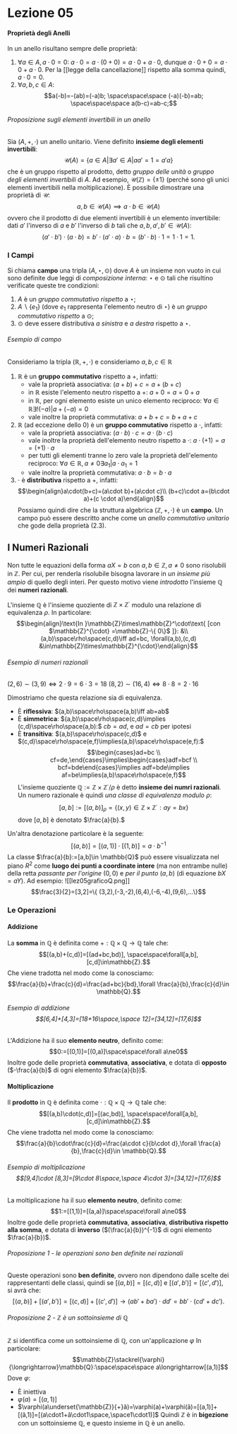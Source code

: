 # Lezione 05

#### Proprietà degli Anelli
In un anello risultano sempre delle proprietà:
1) $\forall a\in A,a\cdot 0=0$:  $a\cdot 0=a\cdot(0+0)=a\cdot 0+a\cdot0,$ dunque $a\cdot0+0=a\cdot0+a\cdot0.$ Per la [[legge della cancellazione]] rispetto alla somma quindi, $a\cdot0=0.$
2) $\forall a,b,c\in A$:$$a(-b)=-(ab)=(-a)b; \space\space\space (-a)(-b)=ab; \space\space\space a(b-c)=ab-c;$$
###### Proposizione sugli elementi invertibili in un anello
Sia $(A,+,\cdot)$ un anello unitario. Viene definito **insieme degli elementi invertibili**:$$\mathcal{U}(A)=\{a \in A|\exists a'\in A|aa'=1=a'a\}$$che è un gruppo rispetto al prodotto, detto *gruppo delle unità* o *gruppo degli elementi invertibili* di $A$. Ad esempio, $\mathcal{U}(\mathbb{Z})=\{\pm 1\}$ (perché sono gli unici elementi invertibili nella moltiplicazione). È possibile dimostrare una proprietà di $\mathcal{U}$: $$a,b\in\mathcal{U}(A)\implies a\cdot b \in\mathcal{U}(A)$$ovvero che il prodotto di due elementi invertibili è un elemento invertibile: dati $a'$ l'inverso di $a$ e $b'$ l'inverso di $b$ tali che $a,b,a',b'\in\mathcal{U}(A)$:$$(a'\cdot b')\cdot (a\cdot b)=b'\cdot (a'\cdot a)\cdot b=(b'\cdot b)\cdot 1=1\cdot 1=1.$$
### I Campi
Si chiama **campo** una tripla $(A,\star,\odot)$  dove $A$ è un insieme non vuoto in cui sono definite due leggi di *composizione interna*: $\star$ e $\odot$ tali che risultino verificate queste tre condizioni:
1) $A$ è un *gruppo commutativo rispetto* a $\star$;
2) $A\backslash\{ e_{1}\}$ (dove $e_{1}$ rappresenta l'elemento neutro di $\star$) è *un gruppo commutativo rispetto* a $\odot$;
3) $\odot$ deve essere distributiva *a sinistra* e *a destra* rispetto a $\star$.
###### Esempio di campo
Consideriamo la tripla $(\mathbb{R},+,\cdot)$ e consideriamo $a,b,c\in \mathbb{R}$
1) $\mathbb{R}$ è un **gruppo commutativo** rispetto a $+$, infatti:
	-  vale la proprietà associativa: $(a+b)+c=a+(b+c)$
	- in $\mathbb{R}$ esiste l'elemento neutro rispetto a $+:$ $a+0=a=0+a$
	- in $\mathbb{R}$, per ogni elemento esiste un unico elemento reciproco: $\forall a\in\mathbb{R}\exists!(-a)|a+(-a)=0$
	- vale inoltre la proprietà commutativa: $a+b+c=b+a+c$
2) $\mathbb{R}$ (ad eccezione dello $0$) è un **gruppo commutativo** rispetto a $\cdot$, infatti:
	-  vale la proprietà associativa: $(a\cdot b)\cdot c=a\cdot(b\cdot c)$
	-  vale inoltre la proprietà dell'elemento neutro rispetto a $\cdot$: $a\cdot(+1)=a=(+1)\cdot a$
	-  per tutti gli elementi tranne lo zero vale la proprietà dell'elemento reciproco: $\forall a\in \mathbb{R}, a\ne 0\exists a_{1}|a\cdot a_{1}=1$
	- vale inoltre la proprietà commutativa: $a \cdot b=b\cdot a$
3) $\cdot$ è **distributiva** rispetto a $+$, infatti:$$\begin{align}a\cdot(b+c)=(a\cdot b)+(a\cdot c)\\ (b+c)\cdot a=(b\cdot a)+(c \cdot a)\end{align}$$
Possiamo quindi dire che la struttura algebrica $(\mathbb{Z},+,\cdot)$ è un **campo**. Un campo può essere descritto anche come un *anello commutativo unitario* che gode della proprietà $(2.3).$
## I Numeri Razionali
Non tutte le equazioni della forma $aX=b$ con $a,b\in\mathbb{Z},a\ne0$ sono risolubili in $\mathbb{Z}.$ Per cui, per renderla risolubile bisogna lavorare in *un insieme più ampio* di quello degli interi. Per questo motivo viene *introdotto* l'insieme $\mathbb{Q}$ dei **numeri razionali**.

L'insieme $\mathbb{Q}$ è l'insieme quoziente di $\mathbb{Z}\times\mathbb{Z}^{\cdot}$ modulo una relazione di equivalenza $\rho$. In particolare:$$\begin{align}\text{In }\mathbb{Z}\times\mathbb{Z}^\cdot\text{ [con $\mathbb{Z}^{\cdot} =\mathbb{Z}-\{ 0\}$ ]}: &\\ (a,b)\space\rho\space(c,d)\iff ad=bc, \forall(a,b),(c,d) &\in\mathbb{Z}\times\mathbb{Z}^{\cdot}\end{align}$$
###### Esempio di numeri razionali
$(2, 6) \sim (3, 9) \iff 2\cdot9 = 6 \cdot 3=18$
$(8, 2) \sim (16, 4) \iff 8 \cdot 8 = 2\cdot 16$

Dimostriamo che questa relazione sia di equivalenza.
- Ѐ **riflessiva**: $(a,b)\space\rho\space(a,b)\iff ab=ab$
- Ѐ **simmetrica**: $(a,b)\space\rho\space(c,d)\implies (c,d)\space\rho\space(a,b):$ $cb=ad$, e $ad=cb$ per ipotesi
- Ѐ **transitiva**: $(a,b)\space\rho\space(c,d)$ e $(c,d)\space\rho\space(e,f)\implies(a,b)\space\rho\space(e,f):$
$$\begin{cases}ad=bc \\ cf=de,\end{cases}\implies\begin{cases}adf=bcf \\ bcf=bde\end{cases}\implies adf=bde\implies af=be\implies(a,b)\space\rho\space(e,f)$$
L'insieme quoziente $\mathbb{Q}:=\mathbb{Z}\times\mathbb{Z}^{\cdot}/\rho$ è detto **insieme dei numri razionali**. Un numero razionale è quindi *una classe di equivalenza modulo* $\rho:$$$[a,b]:=[(a,b)]_\rho=\{(x,y)\in\mathbb{Z}\times\mathbb{Z}^{\cdot}:ay=bx \}$$dove $[a,b]$ è denotato $\frac{a}{b}.$

Un'altra denotazione particolare è la seguente:$$[(a,b)]=[(a,1)]\cdot[(1,b)]=a\cdot b^{-1}$$
La classe  $\frac{a}{b}:=[a,b]\in \mathbb{Q}$ può essere visualizzata nel piano $R^2$ come **luogo dei punti a coordinate intere** (ma non entrambe nulle) della retta *passante per l'origine* $(0,0)$ e *per il punto* $(a,b)$ (di equazione $bX = aY$). Ad esempio:
![[lez05graficoQ.png]]
$$\frac{3}{2}=[3,2]=\{ (3,2),(-3,-2),(6,4),(-6,-4),(9,6),...\}$$
### Le Operazioni
#### Addizione
La **somma** in $\mathbb{Q}$ è definita come $+: \mathbb{Q}\times\mathbb{Q}\rightarrow\mathbb{Q}$ tale che:$$[(a,b)+(c,d)]=[(ad+bc,bd)], \space\space\forall[a,b],[c,d]\in\mathbb{Z}.$$Che viene tradotta nel modo come la conosciamo:$$\frac{a}{b}+\frac{c}{d}=\frac{ad+bc}{bd},\forall \frac{a}{b},\frac{c}{d}\in \mathbb{Q}.$$
###### Esempio di addizione$$[6,4]+[4,3]=[18+16\space,\space 12]=[34,12]=[17,6]$$
L'Addizione ha il suo **elemento neutro**, definito come:$$0:=[(0,1)]=[(0,a)]\space\space\forall a\ne0$$Inoltre gode delle proprietà **commutativa**, **associativa**, e dotata di **opposto** ($-\frac{a}{b}$ di ogni elemento $\frac{a}{b})$.
#### Moltiplicazione
Il **prodotto** in $\mathbb{Q}$ è definita come $\cdot: \mathbb{Q}\times\mathbb{Q}\rightarrow\mathbb{Q}$ tale che:$$[(a,b)\cdot(c,d)]=[(ac,bd)], \space\space\forall[a,b],[c,d]\in\mathbb{Z}.$$Che viene tradotta nel modo come la conosciamo:$$\frac{a}{b}\cdot\frac{c}{d}=\frac{a\cdot c}{b\cdot d},\forall \frac{a}{b},\frac{c}{d}\in \mathbb{Q}.$$
###### Esempio di moltiplicazione$$[9,4]\cdot [8,3]=[9\cdot 8\space,\space 4\cdot 3]=[34,12]=[17,6]$$
La moltiplicazione ha il suo **elemento neutro**, definito come:$$1:=[(1,1)]=[(a,a)]\space\space\forall a\ne0$$Inoltre gode delle proprietà **commutativa**, **associativa**, **distributiva rispetto alla somma**, e dotata di **inverso** ($(\frac{a}{b})^{-1}$ di ogni elemento $\frac{a}{b})$.

###### Proposizione 1 - le operazioni sono ben definite nei razionali
Queste operazioni sono **ben definite**, ovvero non dipendono dalle scelte dei rappresentanti delle classi, quindi se $[(a,b)] = [(c,d)]$ e $[(a',b')]=[(c',d')]$, si avrà che:$$[(a,b)]+[(a',b')]=[(c,d)]+[(c',d')]\longrightarrow(ab'+ba')\cdot dd'=bb'\cdot (cd'+dc').$$
###### Proposizione 2 - $\mathbb{Z}$ è un sottoinsieme di $\mathbb{Q}$
$\mathbb{Z}$ si identifica come un sottoinsieme di $\mathbb{Q}$, con un'applicazione $\varphi$ In particolare:$$\mathbb{Z}\stackrel{\varphi}{\longrightarrow}\mathbb{Q}:\space\space\space a\longrightarrow[(a,1)]$$Dove $\varphi$:
- È iniettiva 
- $\varphi(a)=[(a,1)]$
- $\varphi(a\underset{\mathbb{Z}}{+}ã)=\varphi(a)+\varphi(ã)=[(a,1)]+[(ã,1)]=[(a\cdot1+ã\cdot1\space,\space1\cdot1)]$
Quindi $\mathbb{Z}$ è in **bigezione** con un sottoinsieme $\mathbb{Q}$, e questo insieme in $\mathbb{Q}$ è un anello. 